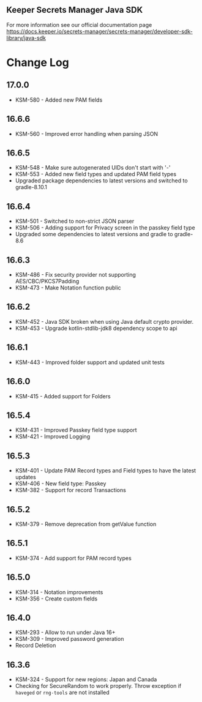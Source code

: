 ## Keeper Secrets Manager Java SDK

For more information see our official documentation page https://docs.keeper.io/secrets-manager/secrets-manager/developer-sdk-library/java-sdk

# Change Log

## 17.0.0
- KSM-580 - Added new PAM fields

## 16.6.6
- KSM-560 - Improved error handling when parsing JSON

## 16.6.5
- KSM-548 - Make sure autogenerated UIDs don't start with '-'
- KSM-553 - Added new field types and updated PAM field types
- Upgraded package dependencies to latest versions and switched to gradle-8.10.1

## 16.6.4
- KSM-501 - Switched to non-strict JSON parser
- KSM-506 - Adding support for Privacy screen in the passkey field type
- Upgraded some dependencies to latest versions and gradle to gradle-8.6

## 16.6.3
- KSM-486 - Fix security provider not supporting AES/CBC/PKCS7Padding
- KSM-473 - Make Notation function public

## 16.6.2
- KSM-452 - Java SDK broken when using Java default crypto provider.
- KSM-453 - Upgrade kotlin-stdlib-jdk8 dependency scope to api

## 16.6.1
- KSM-443 - Improved folder support and updated unit tests

## 16.6.0
- KSM-415 - Added support for Folders

## 16.5.4
- KSM-431 - Improved Passkey field type support
- KSM-421 - Improved Logging

## 16.5.3
- KSM-401 - Update PAM Record types and Field types to have the latest updates
- KSM-406 - New field type: Passkey
- KSM-382 - Support for record Transactions

## 16.5.2
- KSM-379 - Remove deprecation from getValue function

## 16.5.1
- KSM-374 - Add support for PAM record types

## 16.5.0
- KSM-314 - Notation improvements
- KSM-356 - Create custom fields

## 16.4.0
- KSM-293 - Allow to run under Java 16+
- KSM-309 - Improved password generation
- Record Deletion

## 16.3.6
- KSM-324 - Support for new regions: Japan and Canada
- Checking for SecureRandom to work properly. Throw exception if `haveged` or `rng-tools` are not installed
